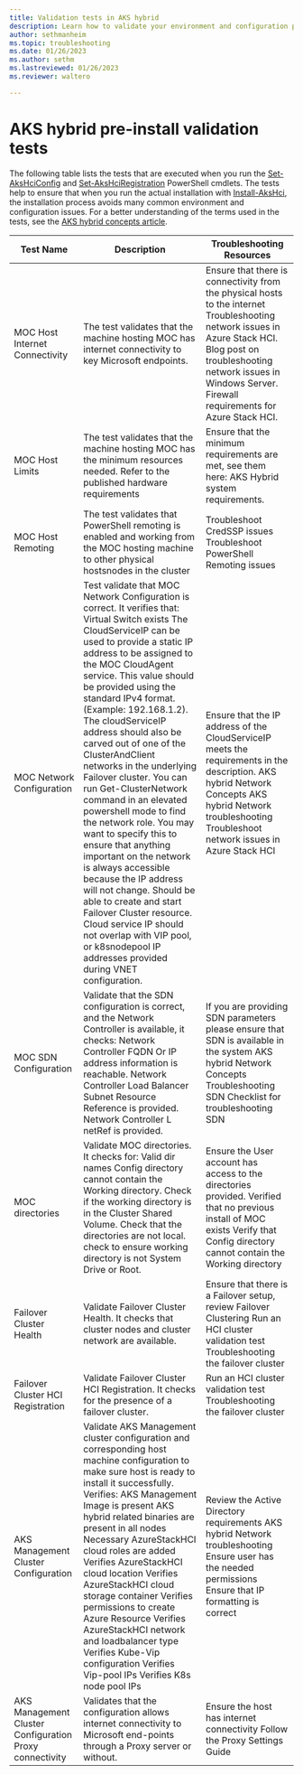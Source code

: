 ```yaml
---
title: Validation tests in AKS hybrid
description: Learn how to validate your environment and configuration prior to installing AKS hybrid.
author: sethmanheim
ms.topic: troubleshooting
ms.date: 01/26/2023
ms.author: sethm 
ms.lastreviewed: 01/26/2023
ms.reviewer: waltero

---
```


# AKS hybrid pre-install validation tests

The following table lists the tests that are executed when you run the [Set-AksHciConfig](reference/ps/set-akshciconfig.md) and [Set-AksHciRegistration](reference/ps/set-akshciregistration.md) PowerShell cmdlets. The tests help to ensure that when you run the actual installation with [Install-AksHci](reference/ps/install-akshci.md), the installation process avoids many common environment and configuration issues. For a better understanding of the terms used in the tests, see the [AKS hybrid concepts article](kubernetes-concepts.md).

| Test Name                                               | Description                                                                                                                                                                                                                                                                                                                                                                                                                                                                                                                                                                                                                                                                                                                                                                                                                                                                         | Troubleshooting Resources                                                                                                                                                                                                                       |
|---------------------------------------------------------|-------------------------------------------------------------------------------------------------------------------------------------------------------------------------------------------------------------------------------------------------------------------------------------------------------------------------------------------------------------------------------------------------------------------------------------------------------------------------------------------------------------------------------------------------------------------------------------------------------------------------------------------------------------------------------------------------------------------------------------------------------------------------------------------------------------------------------------------------------------------------------------|-------------------------------------------------------------------------------------------------------------------------------------------------------------------------------------------------------------------------------------------------|
| MOC Host Internet Connectivity                          | The test validates that the machine hosting MOC has internet connectivity to key Microsoft endpoints.                                                                                                                                                                                                                                                                                                                                                                                                                                                                                                                                                                                                                                                                                                                                                                               |   Ensure that there is connectivity from the physical hosts to the internet   Troubleshooting network issues in Azure Stack HCI.   Blog post on troubleshooting network issues in Windows Server.   Firewall requirements for Azure Stack HCI.  |
| MOC Host Limits                                         | The test validates that the machine hosting MOC has the minimum resources needed. Refer to the published hardware requirements                                                                                                                                                                                                                                                                                                                                                                                                                                                                                                                                                                                                                                                                                                                                                      |   Ensure that the minimum requirements are met, see them here: AKS Hybrid system requirements.                                                                                                                                                  |
| MOC Host Remoting                                       | The test validates that PowerShell remoting is enabled and working from the MOC hosting machine to other physical hostsnodes in the cluster                                                                                                                                                                                                                                                                                                                                                                                                                                                                                                                                                                                                                                                                                                                                         |   Troubleshoot CredSSP issues   Troubleshoot PowerShell Remoting issues                                                                                                                                                                         |
| MOC Network Configuration                               | Test validate that MOC Network Configuration is correct. It verifies that:     Virtual Switch exists   The CloudServiceIP can be used to provide a static IP address to be assigned to the MOC CloudAgent service. This value  should be provided using the standard IPv4 format. (Example: 192.168.1.2). The cloudServiceIP address should also be carved out of one of the ClusterAndClient networks in the underlying Failover cluster.        You can run Get-ClusterNetwork command in an elevated powershell mode to find the network role.  You may want to specify this to ensure that anything important on the network is always accessible because the IP address will not change.   Should be able to create and start Failover Cluster resource.   Cloud service IP should not overlap with VIP pool, or k8snodepool IP addresses provided during VNET configuration.  |   Ensure that the IP address of the CloudServiceIP meets the requirements in the description.      AKS hybrid Network Concepts   AKS hybrid Network troubleshooting   Troubleshoot network issues in Azure Stack HCI                            |
| MOC SDN Configuration                                   | Validate that the SDN configuration is correct, and the Network Controller is available, it checks:     Network Controller FQDN Or IP address information is reachable.   Network Controller Load Balancer Subnet Resource Reference is provided.   Network Controller L netRef is provided.                                                                                                                                                                                                                                                                                                                                                                                                                                                                                                                                                                                        |   If you are providing SDN parameters please ensure that SDN is available in the system   AKS hybrid Network Concepts   Troubleshooting SDN   Checklist for troubleshooting SDN                                                                 |
| MOC directories                                         | Validate MOC directories. It checks for:     Valid dir names   Config directory cannot contain the Working directory.   Check if the working directory is in the Cluster Shared Volume.   Check that the directories are not local.   check to ensure working directory is not System Drive or Root.                                                                                                                                                                                                                                                                                                                                                                                                                                                                                                                                                                                |   Ensure the User account has access to the directories provided.   Verified that no previous install of MOC exists   Verify that Config directory cannot contain the Working directory                                                         |
| Failover Cluster Health                                 | Validate Failover Cluster Health. It checks that cluster nodes and cluster network are available.                                                                                                                                                                                                                                                                                                                                                                                                                                                                                                                                                                                                                                                                                                                                                                                   |   Ensure that there is a Failover setup, review Failover Clustering   Run an HCI cluster validation test   Troubleshooting the failover cluster                                                                                                 |
| Failover Cluster HCI Registration                       | Validate Failover Cluster HCI Registration. It checks for the presence of a failover cluster.                                                                                                                                                                                                                                                                                                                                                                                                                                                                                                                                                                                                                                                                                                                                                                                       |   Run an HCI cluster validation test   Troubleshooting the failover cluster                                                                                                                                                                     |
| AKS Management Cluster Configuration                    | Validate AKS Management cluster configuration and corresponding host machine configuration to make sure host is ready to install it successfully. Verifies:     AKS Management Image is present   AKS hybrid related binaries are present in all nodes   Necessary AzureStackHCI cloud roles are added   Verifies AzureStackHCI cloud location   Verifies AzureStackHCI cloud storage container   Verifies permissions to create Azure Resource   Verifies AzureStackHCI network and loadbalancer type   Verifies Kube-Vip configuration   Verifies Vip-pool IPs   Verifies K8s node pool IPs                                                                                                                                                                                                                                                                                       |   Review the Active Directory requirements   AKS hybrid Network troubleshooting   Ensure user has the needed permissions   Ensure that IP formatting is correct                                                                                 |
| AKS Management Cluster Configuration Proxy connectivity | Validates that the configuration allows internet connectivity to Microsoft end-points through a Proxy server or without.                                                                                                                                                                                                                                                                                                                                                                                                                                                                                                                                                                                                                                                                                                                                                            |   Ensure the host has internet connectivity   Follow the Proxy Settings Guide                                                                                                                                                                   |